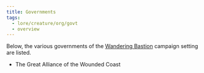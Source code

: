 ```yaml
---
title: Governments
tags:
  - lore/creature/org/govt
  - overview
---
```


Below, the various governments of the [Wandering Bastion](../../../index.md) campaign setting are listed.

- The Great Alliance of the Wounded Coast
